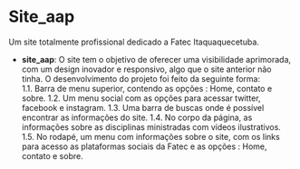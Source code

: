 # Site_aap
Um site totalmente profissional dedicado a Fatec Itaquaquecetuba.

- **site_aap**: O site tem o objetivo de oferecer uma visibilidade aprimorada, com um design inovador e responsivo, algo que o site anterior não tinha. O desenvolvimento
do projeto foi feito da seguinte forma:         
        1.1. Barra de menu superior, contendo as opções : Home, contato e sobre. 
        1.2. Um menu social com as opções para acessar twitter, facebook e instagram.
        1.3. Uma barra de buscas onde é possível encontrar as informações do site.
        1.4. No corpo da página, as informações sobre as disciplinas ministradas com vídeos ilustrativos.
        1.5. No rodapé, um menu com informações sobre o site, com os links para acesso as plataformas sociais da Fatec e as  opções : Home, contato e sobre.

